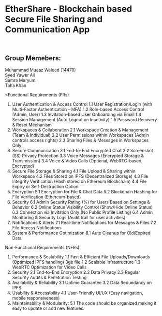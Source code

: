 <h1>EtherShare - Blockchain based Secure File Sharing and Communication App</h1><br>

<h2>Group Memebers:</h2>
Muhammad Muaaz Waleed (14470)<br>
Syed Yawer Ali <br>
Samra Maryum <br>
Taha Khan <br>


<Functional Requirements (FRs)
1. User Authentication & Access Control
1.1 User Registration/Login (with Multi-Factor Authentication - MFA)
1.2 Role-based Access Control (Admin, User)
1.3 Invitation-based User Onboarding via Email
1.4 Session Management (Auto Logout on Inactivity)
1.5 Password Recovery & Reset Mechanism
2. Workspaces & Collaboration
2.1 Workspace Creation & Management (Team & Individual)
2.2 User Permissions within Workspaces (Admin controls access rights)
2.3 Sharing Files & Messages in Workspaces Only
3. Secure Communication
3.1 End-to-End Encrypted Chat
3.2 Screenshot (SS) Privacy Protection
3.3 Voice Messages (Encrypted Storage & Transmission)
3.4 Voice & Video Calls (Optional, WebRTC-based, Encrypted)
4. Secure File Storage & Sharing
4.1 File Upload & Sharing within Workspace
4.2 Files Stored on IPFS (Decentralized Storage)
4.3 File Integrity Verification (Hash stored on Ethereum Blockchain)
4.4 File Expiry or Self-Destruction Option
5. Encryption
5.1 Encryption for File & Chat Data
5.2 Blockchain Hashing for File Verification (Ethereum-based)
6. Security
6.1 Admin Security Rating (%) for Users Based on Settings & Behavior
6.2 Online Status Visibility Control (Show/Hide Online Status)
6.3 Connection via Invitation Only (No Public Profile Listing)
6.4 Admin Monitoring & Security Logs (Audit trail for user activities)
7. Notifications & Alerts
7.1 Real-time Notifications for Messages & Files
7.2 File Access Notifications
8. System & Performance Optimization
8.1 Auto Cleanup for Old/Expired Data

Non-Functional Requirements (NFRs)
1. Performance & Scalability
1.1 Fast & Efficient File Uploads/Downloads (Optimized IPFS handling) 3gb file
1.2 Scalable Infrastructure 
1.3 WebRTC Optimization for Video Calls 
2. Security
2.1 End-to-End Encryption 
2.2 Data Privacy
2.3 Regular Security Audits & Penetration Testing
3. Availability & Reliability
3.1 Uptime Guarantee 
3.2 Data Redundancy on IPFS 
4. Usability & Accessibility
4.1	User-Friendly UI/UX (Easy navigation, mobile responsiveness)
5. Maintainability & Modularity:
5.1	The code should be organized making it easy to update or add new features.
